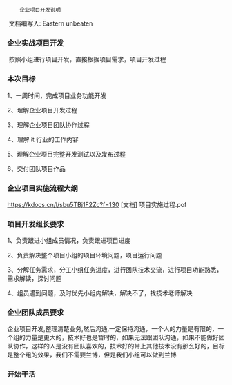 		企业项目开发说明

​								文档编写人:	Eastern unbeaten

### 企业实战项目开发

​		按照小组进行项目开发，直接根据项目需求，项目开发过程

### 本次目标

1、一周时间，完成项目业务功能开发

2、理解企业项目开发过程

3、理解企业项目团队协作过程

4、理解 it 行业的工作内容

5、理解企业项目完整开发测试以及发布过程

6、交付团队项目作品

### 企业项目实施流程大纲

https://kdocs.cn/l/sbu5TBj1F2Zc?f=130
[文档] 项目实施过程.pof

### 项目开发组长要求

1、负责跟进小组成员情况，负责跟进项目进度

2、负责解决整个项目小组的项目环境问题，项目运行问题

3、分解任务需求，分工小组任务进度，进行团队技术交流，进行项目功能熟悉，需求解读，探讨问题

4、组员遇到问题，及时优先小组内解决，解决不了，找技术老师解决

### 企业团队成员要求

​			企业项目开发,整理清楚业务,然后沟通,一定保持沟通，一个人的力量是有限的，一个组的力量是更大的，技术好也是暂时的，如果无法跟团队沟通，如果不能做好团队协作，这样的人是没有团队喜欢的，技术好的带上其他技术没有那么好的，目标是整个组的效果，我们不需要兰博，但是我们小组可以做到兰博

### 开始干活

